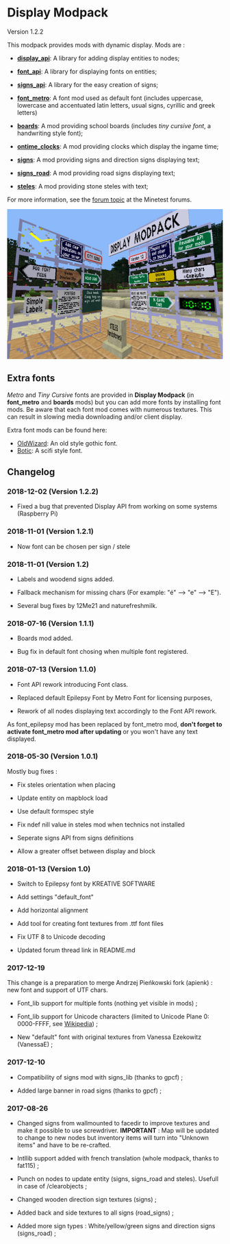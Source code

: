 # Display Modpack 
Version 1.2.2

This modpack provides mods with dynamic display. Mods are :

- **[display_api](https://github.com/pyrollo/display_modpack/tree/master/display_api)**: A library for adding display entities to nodes;
- **[font_api](https://github.com/pyrollo/display_modpack/tree/master/font_api)**: A library for displaying fonts on entities;
- **[signs_api](https://github.com/pyrollo/display_modpack/tree/master/signs_api)**: A library for the easy creation of signs;
- **[font_metro](https://github.com/pyrollo/display_modpack/tree/master/font_metro)**: A font mod used as default font (includes uppercase, lowercase and accentuated latin letters, usual signs, cyrillic and greek letters)

- **[boards](https://github.com/pyrollo/display_modpack/tree/master/boards)**: A mod providing school boards (includes *tiny cursive font*, a handwriting style font);
- **[ontime_clocks](https://github.com/pyrollo/display_modpack/tree/master/ontime_clocks)**: A mod providing clocks which display the ingame time;
- **[signs](https://github.com/pyrollo/display_modpack/tree/master/signs)**: A mod providing signs and direction signs displaying text;
- **[signs_road](https://github.com/pyrollo/display_modpack/tree/master/signs_road)**: A mod providing road signs displaying text;
- **[steles](https://github.com/pyrollo/display_modpack/tree/master/steles)**: A mod providing stone steles with text;

For more information, see the [forum topic](https://forum.minetest.net/viewtopic.php?t=19365) at the Minetest forums.

![Presentation image of Display_Modpack](screenshot.png)

## Extra fonts

*Metro* and *Tiny Cursive* fonts are provided in **Display Modpack** (in **font_metro** and **boards** mods) but you can add more fonts by installing font mods. Be aware that each font mod comes with numerous textures. This can result in slowing media downloading and/or client display.

Extra font mods can be found here: 
 * [OldWizard](https://github.com/pyrollo/font_oldwizard): An old style gothic font.
 * [Botic](https://github.com/pyrollo/font_botic): A scifi style font.

## Changelog

### 2018-12-02 (Version 1.2.2)

- Fixed a bug that prevented Display API from working on some systems (Raspberry Pi)

### 2018-11-01 (Version 1.2.1)

- Now font can be chosen per sign / stele

### 2018-11-01 (Version 1.2)

- Labels and woodend signs added.

- Fallback mechanism for missing chars (For example: "é" --> "e" --> "E").

- Several bug fixes by 12Me21 and naturefreshmilk.

### 2018-07-16 (Version 1.1.1)

- Boards mod added.

- Bug fix in default font chosing when multiple font registered. 

### 2018-07-13 (Version 1.1.0)

- Font API rework introducing Font class.

- Replaced default Epilepsy Font by Metro Font for licensing purposes,

- Rework of all nodes displaying text accordingly to the Font API rework.

As font_epilepsy mod has been replaced by font_metro mod, **don't forget to activate font_metro mod after updating** or you won't have any text displayed.

### 2018-05-30 (Version 1.0.1)

Mostly bug fixes :

- Fix steles orientation when placing

- Update entity on mapblock load

- Use default formspec style

- Fix ndef nill value in steles mod when technics not installed

- Seperate signs API from signs définitions

- Allow a greater offset between display and block

### 2018-01-13 (Version 1.0)

- Switch to Epilepsy font by KREATIVE SOFTWARE

- Add settings "default_font"

- Add horizontal alignment

- Add tool for creating font textures from .ttf font files

- Fix UTF 8 to Unicode decoding 

- Updated forum thread link in README.md

### 2017-12-19

This change is a preparation to merge Andrzej Pieńkowski fork (apienk) : new font and support of UTF chars.

- Font\_lib support for multiple fonts (nothing yet visible in mods) ;

- Font\_lib support for Unicode characters (limited to Unicode Plane 0: 0000-FFFF, see [Wikipedia](https://en.wikipedia.org/wiki/Unicode)) ; 

- New "default" font with original textures from Vanessa Ezekowitz (VanessaE) ;

### 2017-12-10

- Compatibility of signs mod with signs_lib (thanks to gpcf) ;

- Added large banner in road signs (thanks to gpcf) ;

### 2017-08-26

- Changed signs from wallmounted to facedir to improve textures and make it possible to use screwdriver. 
**IMPORTANT** : Map will be updated to change to new nodes but inventory items will turn into "Unknown items" and have to be re-crafted.

- Intllib support added with french translation (whole modpack, thanks to fat115) ;

- Punch on nodes to update entity (signs, signs_road and steles). Usefull in case of /clearobjects ;

- Changed wooden direction sign textures (signs) ;

- Added back and side textures to all signs (road_signs) ;

- Added more sign types : White/yellow/green signs and direction signs (signs_road) ;



